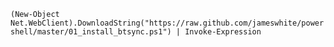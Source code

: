 ```(New-Object Net.WebClient).DownloadString("https://raw.github.com/jameswhite/powershell/master/01_install_btsync.ps1") | Invoke-Expression```
